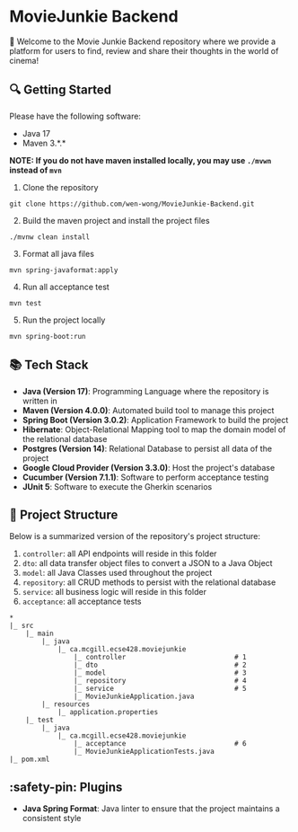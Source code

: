 # MovieJunkie Backend

:wave: Welcome to the Movie Junkie Backend repository where we provide a platform for users to find, review and share their thoughts in the world of cinema!

## :mag: Getting Started
Please have the following software:
- Java 17
- Maven 3.\*.\*

**NOTE: If you do not have maven installed locally, you may use `./mvwn` instead of `mvn`**

1. Clone the repository
```
git clone https://github.com/wen-wong/MovieJunkie-Backend.git
```
2. Build the maven project and install the project files
```
./mvnw clean install
```
3. Format all java files
```
mvn spring-javaformat:apply
```
4. Run all acceptance test
```
mvn test
```
5. Run the project locally
```
mvn spring-boot:run
```

## :books: Tech Stack

- **Java (Version 17)**: Programming Language where the repository is written in
- **Maven (Version 4.0.0)**: Automated build tool to manage this project
- **Spring Boot (Version 3.0.2)**: Application Framework to build the project
- **Hibernate**: Object-Relational Mapping tool to map the domain model of the relational database
- **Postgres (Version 14)**: Relational Database to persist all data of the project
- **Google Cloud Provider (Version 3.3.0)**: Host the project's database
- **Cucumber (Version 7.1.1)**: Software to perform acceptance testing
- **JUnit 5**: Software to execute the Gherkin scenarios

## :bookmark_tabs: Project Structure
Below is a summarized version of the repository's project structure:
1. `controller`: all API endpoints will reside in this folder
2. `dto`: all data transfer object files to convert a JSON to a Java Object
3. `model`: all Java Classes used throughout the project
4. `repository`: all CRUD methods to persist with the relational database
5. `service`: all business logic will reside in this folder
6. `acceptance`: all acceptance tests

```
*
|_ src
    |_ main
        |_ java
            |_ ca.mcgill.ecse428.moviejunkie
                |_ controller                           # 1
                |_ dto                                  # 2
                |_ model                                # 3
                |_ repository                           # 4
                |_ service                              # 5
                |_ MovieJunkieApplication.java
        |_ resources
            |_ application.properties
    |_ test
        |_ java
            |_ ca.mcgill.ecse428.moviejunkie
                |_ acceptance                           # 6
                |_ MovieJunkieApplicationTests.java
|_ pom.xml
```

## :safety-pin: Plugins

- **Java Spring Format**: Java linter to ensure that the project maintains a consistent style
